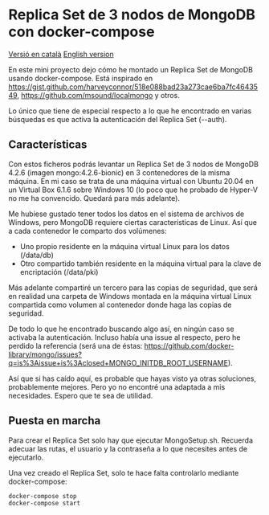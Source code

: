 # Replica Set de 3 nodos de MongoDB con docker-compose

[Versió en català](READMEcat.md)
[English version](READMEen.md)

En este mini proyecto dejo cómo he montado un Replica Set de MongoDB usando docker-compose.
Está inspirado en https://gist.github.com/harveyconnor/518e088bad23a273cae6ba7fc4643549, https://github.com/msound/localmongo y otros.

Lo único que tiene de especial respecto a lo que he encontrado en varias búsquedas es que activa la autenticación del Replica Set (--auth).

Características
---------------
Con estos ficheros podrás levantar un Replica Set de 3 nodos de MongoDB 4.2.6 (imagen mongo:4.2.6-bionic) en 3 contenedores de la misma máquina. En mi caso se trata de una máquina virtual con Ubuntu 20.04 en un Virtual Box 6.1.6 sobre Windows 10 (lo poco que he probado de Hyper-V no me ha convencido. Quedará para más adelante).

Me hubiese gustado tener todos los datos en el sistema de archivos de Windows, pero MongoDB requiere ciertas características de Linux. Así que a cada contenedor le comparto dos volúmenes:
- Uno propio residente en la máquina virtual Linux para los datos (/data/db)
- Otro compartido también residente en la máquina virtual para la clave de encriptación (/data/pki)

Más adelante compartiré un tercero para las copias de seguridad, que será en realidad una carpeta de Windows montada en la máquina virtual Linux compartida como volumen al contenedor donde haga las copias de seguridad.

De todo lo que he encontrado buscando algo así, en ningún caso se activaba la autenticación. Incluso había una issue al respecto, pero he perdido la referencia (será una de éstas: https://github.com/docker-library/mongo/issues?q=is%3Aissue+is%3Aclosed+MONGO_INITDB_ROOT_USERNAME).

Así que si has caído aquí, es probable que hayas visto ya otras soluciones, probablemente mejores. Pero yo no encontré una adaptada a mis necesidades. Espero que te sea de utilidad.

Puesta en marcha
----------------
Para crear el Replica Set solo hay que ejecutar MongoSetup.sh. Recuerda adecuar las rutas, el usuario y la contraseña a lo que necesites antes de ejecutarlo.

Una vez creado el Replica Set, solo te hace falta controlarlo mediante docker-compose:

~~~
docker-compose stop
docker-compose start
~~~

